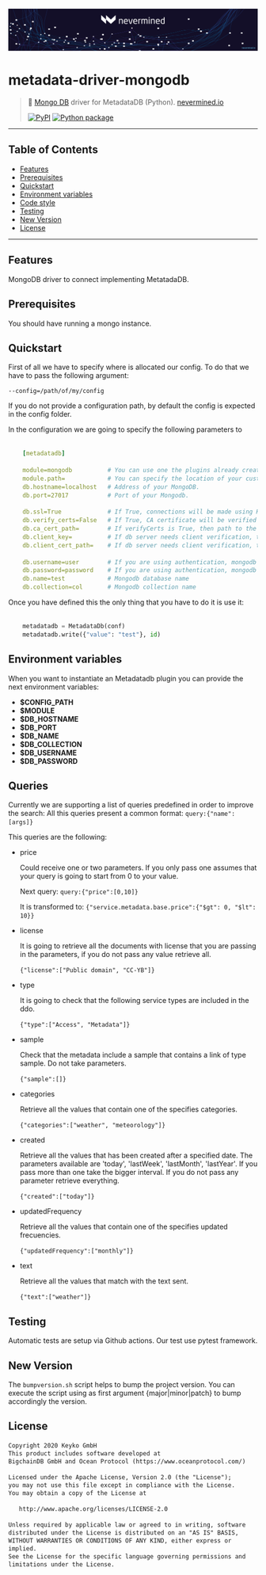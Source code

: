 [![banner](https://raw.githubusercontent.com/nevermined-io/assets/main/images/logo/banner_logo.png)](https://nevermined.io)

# metadata-driver-mongodb

>    🐳  [Mongo DB](https://www.mongodb.com/) driver for MetadataDB (Python).
> [nevermined.io](https://nevermined.io)
>
>[![PyPI](https://img.shields.io/pypi/v/nevermined-metadata-driver-mongodb.svg)](https://pypi.org/project/nevermined-metadata-driver-mongodb/)
[![Python package](https://github.com/nevermined-io/metadata-driver-mongodb/workflows/Python%20package/badge.svg)](https://github.com/nevermined-io/mmetadata-driver-mongodb/actions)

---

## Table of Contents

  - [Features](#features)
  - [Prerequisites](#prerequisites)
  - [Quickstart](#quickstart)
  - [Environment variables](#environment-variables)
  - [Code style](#code-style)
  - [Testing](#testing)
  - [New Version](#new-version)
  - [License](#license)

---

## Features

MongoDB driver to connect implementing MetatadaDB.

## Prerequisites

You should have running a mongo instance.

## Quickstart

First of all we have to specify where is allocated our config.
To do that we have to pass the following argument:

```
--config=/path/of/my/config
```

If you do not provide a configuration path, by default the config is expected in the config folder.

In the configuration we are going to specify the following parameters to

```yaml

    [metadatadb]

    module=mongodb          # You can use one the plugins already created. Currently we have mongodb and bigchaindb.
    module.path=            # You can specify the location of your custom plugin.
    db.hostname=localhost   # Address of your MongoDB.
    db.port=27017           # Port of your Mongodb.

    db.ssl=True             # If True, connections will be made using HTTPS, else using HTTP
    db.verify_certs=False   # If True, CA certificate will be verified
    db.ca_cert_path=        # If verifyCerts is True, then path to the CA cert should be provided here
    db.client_key=          # If db server needs client verification, then provide path to your client key
    db.client_cert_path=    # If db server needs client verification, then provide path to your client certificate

    db.username=user        # If you are using authentication, mongodb username.
    db.password=password    # If you are using authentication, mongodb password.
    db.name=test            # Mongodb database name
    db.collection=col       # Mongodb collection name

```

Once you have defined this the only thing that you have to do it is use it:

```python

    metadatadb = MetadataDb(conf)
    metadatadb.write({"value": "test"}, id)

```

## Environment variables

When you want to instantiate an Metadatadb plugin you can provide the next environment variables:

- **$CONFIG_PATH**
- **$MODULE**
- **$DB_HOSTNAME**
- **$DB_PORT**
- **$DB_NAME**
- **$DB_COLLECTION**
- **$DB_USERNAME**
- **$DB_PASSWORD**


## Queries

Currently we are supporting a list of queries predefined in order to improve the search:
All this queries present a common format:
```query:{"name":[args]}```

This queries are the following:
- price

    Could receive one or two parameters. If you only pass one assumes that your query is going to start from 0 to your value.

    Next query:
    `query:{"price":[0,10]}`

    It is transformed to:
    `{"service.metadata.base.price":{"$gt": 0, "$lt": 10}}`

- license

    It is going to retrieve all the documents with license that you are passing in the parameters,
    if you do not pass any value retrieve all.

    `{"license":["Public domain", "CC-YB"]}`

- type

    It is going to check that the following service types are included in the ddo.

    `{"type":["Access", "Metadata"]}`

- sample

    Check that the metadata include a sample that contains a link of type sample. Do not take parameters.

    `{"sample":[]}`

- categories

    Retrieve all the values that contain one of the specifies categories.

    `{"categories":["weather", "meteorology"]}`

- created

    Retrieve all the values that has been created after a specified date.
    The parameters available are 'today', 'lastWeek', 'lastMonth', 'lastYear'. If you pass more than one take the bigger interval.
    If you do not pass any parameter retrieve everything.

    `{"created":["today"]}`

- updatedFrequency

    Retrieve all the values that contain one of the specifies updated frecuencies.

    `{"updatedFrequency":["monthly"]}`

- text

    Retrieve all the values that match with the text sent.

    `{"text":["weather"]}`


## Testing

Automatic tests are setup via Github actions.
Our test use pytest framework.

## New Version

The `bumpversion.sh` script helps to bump the project version. You can execute the script using as first argument {major|minor|patch} to bump accordingly the version.

## License

```
Copyright 2020 Keyko GmbH
This product includes software developed at
BigchainDB GmbH and Ocean Protocol (https://www.oceanprotocol.com/)

Licensed under the Apache License, Version 2.0 (the "License");
you may not use this file except in compliance with the License.
You may obtain a copy of the License at

   http://www.apache.org/licenses/LICENSE-2.0

Unless required by applicable law or agreed to in writing, software
distributed under the License is distributed on an "AS IS" BASIS,
WITHOUT WARRANTIES OR CONDITIONS OF ANY KIND, either express or implied.
See the License for the specific language governing permissions and
limitations under the License.
```
